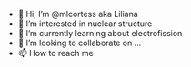 - 👋 Hi, I’m @mlcortess aka Liliana
- 👀 I’m interested in nuclear structure
- 🌱 I’m currently learning about electrofission
- 💞️ I’m looking to collaborate on ...
- 📫 How to reach me 

<!---
mlcortess/mlcortess is a ✨ special ✨ repository because its `README.md` (this file) appears on your GitHub profile.
You can click the Preview link to take a look at your changes.
--->
